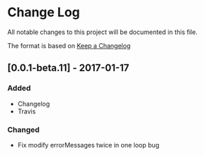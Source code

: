 # Change Log
All notable changes to this project will be documented in this file.

The format is based on [Keep a Changelog](http://keepachangelog.com/)

## [0.0.1-beta.11] - 2017-01-17
### Added
- Changelog
- Travis

### Changed
- Fix modify errorMessages twice in one loop bug